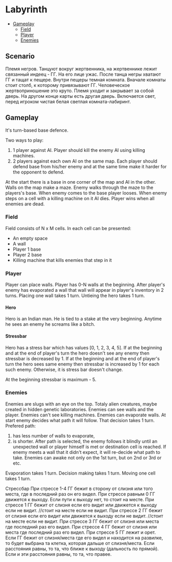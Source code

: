 # Labyrinth #

* [Gameplay](#gameplay)
    * [Field](#field)
    * [Player](#player)
    * [Enemies](#enemies)

<h2 id="scenarop">Scenario</h2>

Племя негров.
Танцуют вокруг жертвенника, на жертвеннике лежит связанный индеец - ГГ. На его лице ужас.
После танца негры хватают ГГ и тащат к пещере.
Внутри пещеры темная комната. Вначале комнаты стоит столб, к которому привязывают ГГ. Человеческое жертвоприношение это круто.
Племя уходит и закрывает за собой дверь. На другом конце карты есть другая дверь.
Включается свет, перед игроком чистая белая светлая комната-лабиринт.

<h2 id="gameplay">Gameplay</h2>

It's turn-based base defence.

Two ways to play:
1.	1 player against AI. Player should kill the enemy AI using killing machines.
2.	2 players against each own AI on the same map. Each player should defend base from his/her enemy and at the same time make it harder for the opponent to defend.

At the start there is a base in one corner of the map and AI in the other. Walls on the map make a maze.
Enemy walks through the maze to the players's base. When enemy comes to the base player looses. When enemy steps on a cell with a killing machine on it AI dies.
Player wins when all enemies are dead.

<h3 id="field">Field</h3>

Field consists of N x M cells. In each cell can be presented:
* An empty space
* A wall
* Player 1 base
* Player 2 base
* Killing machine that kills enemies that step in it

<h3 id="player">Player</h3>

Player can place walls. Player has 0-N walls at the beginning. After player's enemy has evaporated a wall that wall will appear in player's inventory in 2 turns.
Placing one wall takes 1 turn.
Untieing the hero takes 1 turn.

<h4 id="hero">Hero</h4>

Hero is an Indian man.
He is tied to a stake at the very beginning.
Anytime he sees an enemy he screams like a bitch.

<h4 id="stressbar">Stressbar</h4>

Hero has a stress bar which has values [0, 1, 2, 3, 4, 5].
If at the beginning and at the end of player's turn the hero doesn't see any enemy then stressbar is decreased by 1.
If at the beginning and at the end of player's turn the hero sees same enemy then stressbar is increased by 1 for each such enemy.
Otherwise, it is stress bar doesn't change.

At the beginning stressbar is maximum - 5.

<h3 id="enemies">Enemies</h3>

Enemies are slugs with an eye on the top. Totaly alien creatures, maybe created in hidden genetic laboratories.
Enemies can see walls and the player. Enemies can't see killing machines.
Enemies can evaporate walls.
At start enemy decides what path it will follow. That decision takes 1 turn. Prefered path:
1. has less number of walls to evaporate,
2. is shorter.
After path is selected, the enemy follows it blindly until an unexpected wall or player himself is met or destination cell is reached. If enemy meets a wall that it didn't expect, it will re-decide what path to take.
Enemies can awake not only on the 1st turn, but on 2nd or 3rd or etc.

Evaporation takes 1 turn.
Decision making takes 1 turn.
Moving one cell takes 1 turn.


Стрессбар
При стрессе 1-4 ГГ бежит в сторону от слизня или того места, где в последний раз он его видел.
При стрессе равным 0 ГГ движется к выходу. Если пути к выходу нет, то стоит на месте.
При стрессе 1 ГГ бежит от слизня если его видит или движется к выходу если не видит. //стоит на месте если не видит.
При стрессе 2 ГГ бежит от слизня если его видит или движется к выходу если не видит. //стоит на месте если не видит.
При стрессе 3 ГГ бежит от слизня или места где последний раз его видел.
При стрессе 4 ГГ бежит от слизня или места где последний раз его видел.
При стрессе 5 ГГ лежит и орет.
Если ГГ бежит от слизня/места где его видел и находится на развилке, то будет выбрана та клетка, которая дальше от слизня/места.
Если расстояния равны, то та, что ближе к выходу (дальность по прямой). Если и эти расстояния равны, то та, что правее.